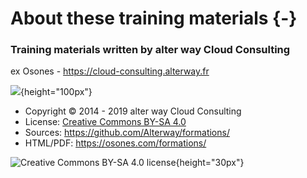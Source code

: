 # About these training materials {-}

### Training materials written by alter way Cloud Consulting

ex Osones - <https://cloud-consulting.alterway.fr>

![](images/logo-awcc.jpg){height="100px"}

- Copyright © 2014 - 2019 alter way Cloud Consulting
- License: [Creative Commons BY-SA 4.0](https://creativecommons.org/licenses/by-sa/4.0/deed.fr)
- Sources: <https://github.com/Alterway/formations/>
- HTML/PDF: <https://osones.com/formations/>

![Creative Commons BY-SA 4.0 license](images/licence.png){height="30px"}

